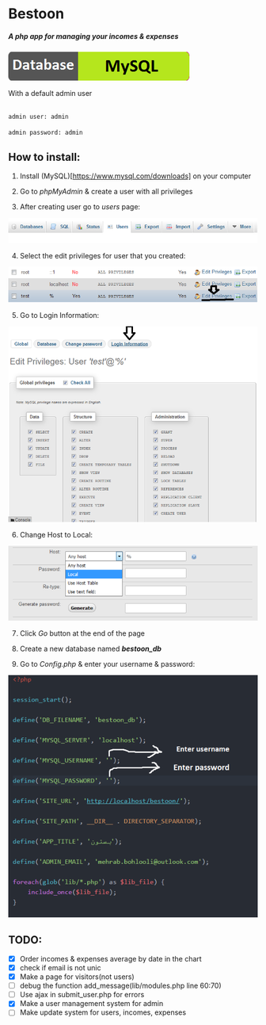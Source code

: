 # Bestoon

##### A php app for managing your incomes & expenses

[![Database](includes/images/db.png)](https://www.mysql.com)

With a default admin user

```

admin user: admin

admin password: admin

```

## How to install:

1. Install (MySQL)[https://www.mysql.com/downloads] on your computer

2. Go to _phpMyAdmin_ & create a user with all privileges

3. After creating user go to _users_ page:

![user page](includes/images/users.png)

4. Select the edit privileges for user that you created:

![user page](includes/images/users2.png)

5. Go to Login Information:

![user page](includes/images/users3.png)

6. Change Host to Local:

![user page](includes/images/users4.png)

7. Click _Go_ button at the end of the page

8. Create a new database named __*bestoon_db*__

9. Go to _Config.php_ & enter your username & password:

![user page](includes/images/config.png)


## TODO:

- [x] Order incomes & expenses average by date in the chart
- [x] check if email is not unic
- [x] Make a page for visitors(not users)
- [ ] debug the function add_message(lib/modules.php line 60:70)
- [ ] Use ajax in submit_user.php for errors
- [x] Make a user management system for admin
- [ ] Make update system for users, incomes, expenses
